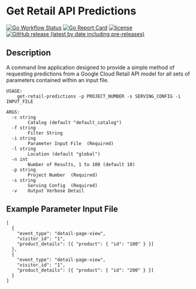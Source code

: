 # Get Retail API Predictions
[![Go Workflow Status](https://github.com/winterlabs-dev/get-retail-predictions/workflows/Go/badge.svg)](https://github.com/winterlabs-dev/get-retail-predictions/actions/workflows/go.yml)&nbsp;[![Go Report Card](https://goreportcard.com/badge/github.com/winterlabs-dev/get-retail-predictions)](https://goreportcard.com/report/github.com/winterlabs-dev/get-retail-predictions)&nbsp;[![license](https://img.shields.io/github/license/winterlabs-dev/get-retail-predictions.svg)](https://github.com/winterlabs-dev/get-retail-predictions/blob/main/LICENSE)&nbsp;[![GitHub release (latest by date including pre-releases)](https://img.shields.io/github/v/release/winterlabs-dev/get-retail-predictions?include_prereleases)](https://github.com/winterlabs-dev/get-retail-predictions/releases)


## Description
A command line application designed to provide a simple method of requesting predictions from a Google Cloud Retail API model for all sets of parameters contained within an input file.

```
USAGE:
    get-retail-predictions -p PROJECT_NUMBER -s SERVING_CONFIG -i INPUT_FILE

ARGS:
  -c string
    	Catalog (default "default_catalog")
  -f string
    	Filter String
  -i string
    	Parameter Input File  (Required)
  -l string
    	Location (default "global")
  -n int
    	Number of Results, 1 to 100 (default 10)
  -p string
    	Project Number  (Required)
  -s string
    	Serving Config  (Required)
  -v	Output Verbose Detail
```

## Example Parameter Input File

```
[
  {
    "event_type": "detail-page-view",
    "visitor_id": "1",
    "product_details": [{ "product": { "id": "100" } }]
  },
  {
    "event_type": "detail-page-view",
    "visitor_id": "1",
    "product_details": [{ "product": { "id": "200" } }]
  }
]
```
